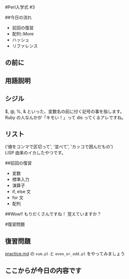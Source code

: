 #Perl入学式 #3

##今日の流れ
- 前回の復習
- 配列::More
- ハッシュ
- リファレンス

## の前に

## 用語説明

## シジル
$, @, %, & といった、変数名の前に付く記号の事を指します。  
Ruby の人なんかが「キモい！」って dis ってくるアレですね。

## リスト
('値をコンマで区切って', '並べて', 'カッコで囲んだもの')  
LISP 由来のイカしたやつです。


##前回の復習
- 変数
- 標準入力
- 演算子
- if, else 文
- for 文
- 配列

##Wow!!
もりだくさんですね！
覚えていますか？

#復習問題

## 復習問題
[practice.md](https://github.com/perl-entrance-org/perl-entrance-org.github.com/blob/master/2013/handout/perlentrance02/practice.md)
の `sum.pl` と `even_or_odd.pl` をやってみましょう

## ここからが今日の内容です
